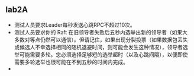 ## lab2A

- 测试人员要求Leader每秒发送心跳RPC不超过10次。
- 测试人员要求你的 Raft 在旧领导者失败后五秒内选举出新的领导者（如果大多数对等点仍然可以通信）。但请记住，如果出现分裂投票（如果数据包丢失或候选人不幸选择相同的随机退避时间，则可能会发生这种情况），领导者选举可能需要多轮。您必须选择足够短的选举超时（以及心跳间隔），以便即使需要多轮选举也很可能在不到五秒的时间内完成。
- 